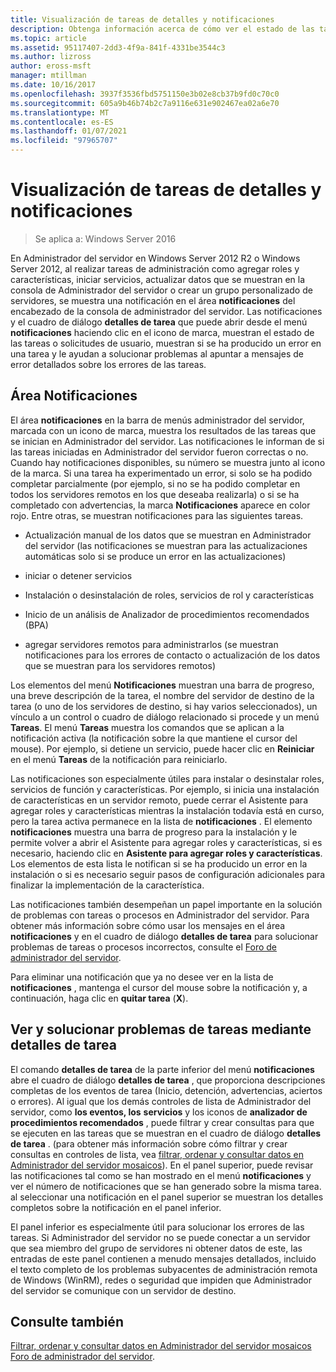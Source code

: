 ```yaml
---
title: Visualización de tareas de detalles y notificaciones
description: Obtenga información acerca de cómo ver el estado de las tareas de usuario o las solicitudes, vea si se produjo un error en una tarea y solucione problemas al obtener acceso a mensajes de error detallados sobre errores de tareas.
ms.topic: article
ms.assetid: 95117407-2dd3-4f9a-841f-4331be3544c3
ms.author: lizross
author: eross-msft
manager: mtillman
ms.date: 10/16/2017
ms.openlocfilehash: 3937f3536fbd5751150e3b02e8cb37b9fd0c70c0
ms.sourcegitcommit: 605a9b46b74b2c7a9116e631e902467ea02a6e70
ms.translationtype: MT
ms.contentlocale: es-ES
ms.lasthandoff: 01/07/2021
ms.locfileid: "97965707"
---
```

# <a name="view-task-details-and-notifications"></a>Visualización de tareas de detalles y notificaciones

>Se aplica a: Windows Server 2016

En Administrador del servidor en Windows Server 2012 R2 o Windows Server 2012, al realizar tareas de administración como agregar roles y características, iniciar servicios, actualizar datos que se muestran en la consola de Administrador del servidor o crear un grupo personalizado de servidores, se muestra una notificación en el área **notificaciones** del encabezado de la consola de administrador del servidor. Las notificaciones y el cuadro de diálogo **detalles de tarea** que puede abrir desde el menú **notificaciones** haciendo clic en el icono de marca, muestran el estado de las tareas o solicitudes de usuario, muestran si se ha producido un error en una tarea y le ayudan a solucionar problemas al apuntar a mensajes de error detallados sobre los errores de las tareas.

## <a name="the-notifications-area"></a>Área Notificaciones
El área **notificaciones** en la barra de menús administrador del servidor, marcada con un icono de marca, muestra los resultados de las tareas que se inician en Administrador del servidor. Las notificaciones le informan de si las tareas iniciadas en Administrador del servidor fueron correctas o no. Cuando hay notificaciones disponibles, su número se muestra junto al icono de la marca. Si una tarea ha experimentado un error, si solo se ha podido completar parcialmente (por ejemplo, si no se ha podido completar en todos los servidores remotos en los que deseaba realizarla) o si se ha completado con advertencias, la marca **Notificaciones** aparece en color rojo. Entre otras, se muestran notificaciones para las siguientes tareas.

-   Actualización manual de los datos que se muestran en Administrador del servidor (las notificaciones se muestran para las actualizaciones automáticas solo si se produce un error en las actualizaciones)

-   iniciar o detener servicios

-   Instalación o desinstalación de roles, servicios de rol y características

-   Inicio de un análisis de Analizador de procedimientos recomendados (BPA)

-   agregar servidores remotos para administrarlos (se muestran notificaciones para los errores de contacto o actualización de los datos que se muestran para los servidores remotos)

Los elementos del menú **Notificaciones** muestran una barra de progreso, una breve descripción de la tarea, el nombre del servidor de destino de la tarea (o uno de los servidores de destino, si hay varios seleccionados), un vínculo a un control o cuadro de diálogo relacionado si procede y un menú **Tareas**. El menú **Tareas** muestra los comandos que se aplican a la notificación activa (la notificación sobre la que mantiene el cursor del mouse). Por ejemplo, si detiene un servicio, puede hacer clic en **Reiniciar** en el menú **Tareas** de la notificación para reiniciarlo.

Las notificaciones son especialmente útiles para instalar o desinstalar roles, servicios de función y características. Por ejemplo, si inicia una instalación de características en un servidor remoto, puede cerrar el Asistente para agregar roles y características mientras la instalación todavía está en curso, pero la tarea activa permanece en la lista de **notificaciones** . El elemento **notificaciones** muestra una barra de progreso para la instalación y le permite volver a abrir el Asistente para agregar roles y características, si es necesario, haciendo clic en **Asistente para agregar roles y características**. Los elementos de esta lista le notifican si se ha producido un error en la instalación o si es necesario seguir pasos de configuración adicionales para finalizar la implementación de la característica.

Las notificaciones también desempeñan un papel importante en la solución de problemas con tareas o procesos en Administrador del servidor. Para obtener más información sobre cómo usar los mensajes en el área **notificaciones** y en el cuadro de diálogo **detalles de tarea** para solucionar problemas de tareas o procesos incorrectos, consulte el [Foro de administrador del servidor](/answers/topics/windows-server-manager.html).

Para eliminar una notificación que ya no desee ver en la lista de **notificaciones** , mantenga el cursor del mouse sobre la notificación y, a continuación, haga clic en **quitar tarea** (**X**).

## <a name="viewing-and-troubleshooting-tasks-by-using-task-details"></a>Ver y solucionar problemas de tareas mediante detalles de tarea
El comando **detalles de tarea** de la parte inferior del menú **notificaciones** abre el cuadro de diálogo **detalles de tarea** , que proporciona descripciones completas de los eventos de tarea (Inicio, detención, advertencias, aciertos o errores). Al igual que los demás controles de lista de Administrador del servidor, como **los eventos, los** **servicios** y los iconos de **analizador de procedimientos recomendados** , puede filtrar y crear consultas para que se ejecuten en las tareas que se muestran en el cuadro de diálogo **detalles de tarea** . (para obtener más información sobre cómo filtrar y crear consultas en controles de lista, vea [filtrar, ordenar y consultar datos en Administrador del servidor mosaicos](filter-sort-and-query-data-in-server-manager-tiles.md)). En el panel superior, puede revisar las notificaciones tal como se han mostrado en el menú **notificaciones** y ver el número de notificaciones que se han generado sobre la misma tarea. al seleccionar una notificación en el panel superior se muestran los detalles completos sobre la notificación en el panel inferior.

El panel inferior es especialmente útil para solucionar los errores de las tareas. Si Administrador del servidor no se puede conectar a un servidor que sea miembro del grupo de servidores ni obtener datos de este, las entradas de este panel contienen a menudo mensajes detallados, incluido el texto completo de los problemas subyacentes de administración remota de Windows (WinRM), redes o seguridad que impiden que Administrador del servidor se comunique con un servidor de destino.

## <a name="see-also"></a>Consulte también
[Filtrar, ordenar y consultar datos en Administrador del servidor mosaicos](filter-sort-and-query-data-in-server-manager-tiles.md) 
 [Foro de administrador del servidor](/answers/topics/windows-server-manager.html).